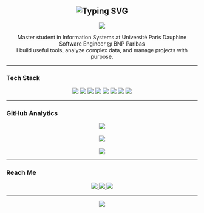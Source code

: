 <h2 align="center">
  <img src="https://readme-typing-svg.demolab.com?font=Fira+Code&duration=3000&pause=1000&center=true&vCenter=true&width=435&lines=Hi+there,+I'm+ryugel" alt="Typing SVG" />
</h2>

<p align="center">
  <img src="https://capsule-render.vercel.app/api?type=wave&color=0:1a1b26,100:7aa2f7&height=140&section=header&text=Welcome%20to%20my%20space&fontSize=28&fontColor=ffffff" />
</p>

<p align="center">
  Master student in Information Systems at Université Paris Dauphine<br>
  Software Engineer @ BNP Paribas<br>
  I build useful tools, analyze complex data, and manage projects with purpose.
</p>

---

### Tech Stack

<p align="center">
  <img src="https://img.shields.io/badge/Swift-FA7343?style=for-the-badge&logo=swift&logoColor=white"/>
  <img src="https://img.shields.io/badge/SwiftUI-000000?style=for-the-badge&logo=swift&logoColor=white"/>
  <img src="https://img.shields.io/badge/Elixir-4B275F?style=for-the-badge&logo=elixir&logoColor=white"/>
  <img src="https://img.shields.io/badge/Python-3776AB?style=for-the-badge&logo=python&logoColor=white"/>
  <img src="https://img.shields.io/badge/Pandas-150458?style=for-the-badge&logo=pandas&logoColor=white"/>
  <img src="https://img.shields.io/badge/Power%20BI-F2C811?style=for-the-badge&logo=powerbi&logoColor=black"/>
  <img src="https://img.shields.io/badge/Git-F05032?style=for-the-badge&logo=git&logoColor=white"/>
  <img src="https://img.shields.io/badge/Xcode-147EFB?style=for-the-badge&logo=xcode&logoColor=white"/>
</p>

---

### GitHub Analytics

<div align="center">
  <img src="https://github-readme-stats.vercel.app/api?username=ryugel&show_icons=true&theme=tokyonight&hide_border=false&count_private=true" />
  <br><br>
  <img src="https://github-readme-stats.vercel.app/api/top-langs/?username=ryugel&theme=tokyonight&layout=compact&hide_border=false" />
  <br><br>
  <img src="https://streak-stats.demolab.com?user=ryugel&theme=tokyonight&hide_border=false" />
</div>

---

### Reach Me

<div align="center">
  <a href="https://stackoverflow.com/users/15105796/xiii" target="_blank">
    <img src="https://img.shields.io/badge/Stack_Overflow-FE7A16?style=for-the-badge&logo=stackoverflow&logoColor=white"/>
  </a>
  <a href="https://www.linkedin.com/in/votre-profil" target="_blank">
    <img src="https://img.shields.io/badge/LinkedIn-0A66C2?style=for-the-badge&logo=linkedin&logoColor=white"/>
  </a>
  <a href="mailto:votre@email.com" target="_blank">
    <img src="https://img.shields.io/badge/Email-7aa2f7?style=for-the-badge&logo=gmail&logoColor=white"/>
  </a>
</div>

---

<p align="center">
  <img src="https://capsule-render.vercel.app/api?type=wave&color=7aa2f7&height=100&section=footer"/>
</p>
